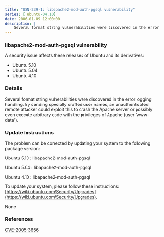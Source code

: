 ```yaml
---
title: "USN-239-1: libapache2-mod-auth-pgsql vulnerability"
series: [ ubuntu-04.10]
date: 2006-01-09 12:00:00
description: |
    Several format string vulnerabilities were discovered in the error logging handling. By sending specially crafted user names, an unauthenticated remote attacker could exploit this to crash the Apache server or possibly even execute arbitrary code with the privileges of Apache (user &#39;www-data&#39;).
--- 
```

 
### libapache2-mod-auth-pgsql vulnerability

A security issue affects these releases of Ubuntu and its derivatives:

* Ubuntu 5.10
* Ubuntu 5.04
* Ubuntu 4.10

### Details

Several format string vulnerabilities were discovered in the error logging handling. By sending specially crafted user names, an unauthenticated remote attacker could exploit this to crash the Apache server or possibly even execute arbitrary code with the privileges of Apache (user &#39;www-data&#39;).

### Update instructions

The problem can be corrected by updating your system to the following package version:

Ubuntu 5.10
 : libapache2-mod-auth-pgsql 

Ubuntu 5.04
 : libapache2-mod-auth-pgsql 

Ubuntu 4.10
 : libapache2-mod-auth-pgsql 

To update your system, please follow these instructions: [https://wiki.ubuntu.com/Security/Upgrades](https://wiki.ubuntu.com/Security/Upgrades).

None

### References

 [CVE-2005-3656](http://people.ubuntu.com/~ubuntu-security/cve/CVE-2005-3656)
 
